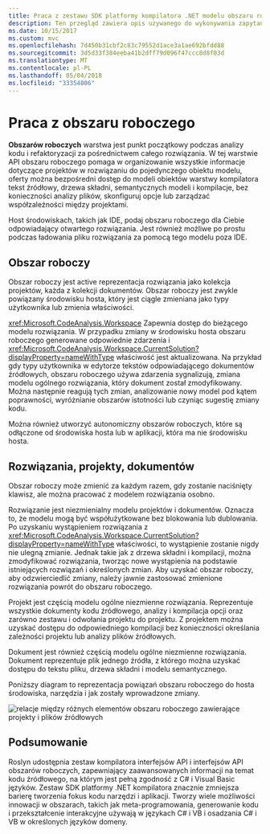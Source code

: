 ```yaml
---
title: Praca z zestawu SDK platformy kompilatora .NET modelu obszaru roboczego
description: Ten przegląd zawiera opis używanego do wykonywania zapytań i modyfikowania obszaru roboczego i projekty dla kodu typu.
ms.date: 10/15/2017
ms.custom: mvc
ms.openlocfilehash: 7d450b31cbf2c83c79552d1ace3a1ae692bfdd88
ms.sourcegitcommit: 3d5d33f384eeba41b2dff79d096f47ccc8d8f03d
ms.translationtype: MT
ms.contentlocale: pl-PL
ms.lasthandoff: 05/04/2018
ms.locfileid: "33354806"
---
```

# <a name="work-with-a-workspace"></a>Praca z obszaru roboczego

**Obszarów roboczych** warstwa jest punkt początkowy podczas analizy kodu i refaktoryzacji za pośrednictwem całego rozwiązania. W tej warstwie API obszaru roboczego pomaga w organizowanie wszystkie informacje dotyczące projektów w rozwiązaniu do pojedynczego obiektu modelu, oferty można bezpośredni dostęp do modeli obiektów warstwy kompilatora tekst źródłowy, drzewa składni, semantycznych modeli i kompilacje, bez konieczności analizy plików, skonfiguruj opcje lub zarządzać współzależności między projektami. 

Host środowiskach, takich jak IDE, podaj obszaru roboczego dla Ciebie odpowiadający otwartego rozwiązania. Jest również możliwe po prostu podczas ładowania pliku rozwiązania za pomocą tego modelu poza IDE.

## <a name="workspace"></a>Obszar roboczy

Obszar roboczy jest active reprezentacja rozwiązania jako kolekcja projektów, każda z kolekcji dokumentów. Obszar roboczy jest zwykle powiązany środowisku hosta, który jest ciągle zmieniana jako typy użytkownika lub zmienia właściwości. 

<xref:Microsoft.CodeAnalysis.Workspace> Zapewnia dostęp do bieżącego modelu rozwiązania. W przypadku zmiany w środowisku hosta obszaru roboczego generowane odpowiednie zdarzenia i <xref:Microsoft.CodeAnalysis.Workspace.CurrentSolution?displayProperty=nameWithType> właściwość jest aktualizowana. Na przykład gdy typy użytkownika w edytorze tekstów odpowiadającego dokumentów źródłowych, obszaru roboczego używa zdarzenia sygnalizują, zmiana modelu ogólnego rozwiązania, który dokument został zmodyfikowany. Można następnie reagują tych zmian, analizowanie nowy model pod kątem poprawności, wyróżnianie obszarów istotności lub czyniąc sugestię zmiany kodu. 

Można również utworzyć autonomiczny obszarów roboczych, które są odłączone od środowiska hosta lub w aplikacji, która ma nie środowisku hosta.

## <a name="solutions-projects-documents"></a>Rozwiązania, projekty, dokumentów

Obszar roboczy może zmienić za każdym razem, gdy zostanie naciśnięty klawisz, ale można pracować z modelem rozwiązania osobno. 

Rozwiązanie jest niezmienialny modelu projektów i dokumentów. Oznacza to, że modelu mogą być współużytkowane bez blokowania lub dublowania. Po uzyskaniu wystąpieniem rozwiązania z <xref:Microsoft.CodeAnalysis.Workspace.CurrentSolution?displayProperty=nameWithType> właściwości, to wystąpienie zostanie nigdy nie ulegną zmianie. Jednak takie jak z drzewa składni i kompilacji, można zmodyfikować rozwiązania, tworząc nowe wystąpienia na podstawie istniejących rozwiązań i określonych zmian. Aby uzyskać obszar roboczy, aby odzwierciedlić zmiany, należy jawnie zastosować zmienione rozwiązania powrót do obszaru roboczego.

Projekt jest częścią modelu ogólne niezmienne rozwiązania. Reprezentuje wszystkie dokumenty kodu źródłowego, analizy i kompilacja opcji oraz zarówno zestawu i odwołania projektu do projektu. Z projektem można uzyskać dostępu do odpowiedniego kompilacji bez konieczności określania zależności projektu lub analizy plików źródłowych.

Dokument jest również częścią modelu ogólne niezmienne rozwiązania. Dokument reprezentuje plik jednego źródła, z którego można uzyskać dostępu do tekstu pliku, drzewa składni i modelu semantycznego.

Poniższy diagram to reprezentacja powiązań obszaru roboczego do hosta środowiska, narzędzia i jak zostały wprowadzone zmiany.

![relacje między różnych elementów obszaru roboczego zawierające projekty i plików źródłowych](media/work-with-workspace/workspace-obj-relations.png)

## <a name="summary"></a>Podsumowanie

Roslyn udostępnia zestaw kompilatora interfejsów API i interfejsów API obszarów roboczych, zapewniający zaawansowanych informacji na temat kodu źródłowego, na którym jest pełną zgodność z C# i Visual Basic języków.  Zestaw SDK platformy .NET kompilatora znacznie zmniejsza barierę tworzenia fokus kodu narzędzi i aplikacji. Tworzy wiele możliwości innowacji w obszarach, takich jak meta-programowania, generowanie kodu i przekształcenie interakcyjne używają w językach C# i VB i osadzania C# i VB w określonych języków domeny.  
